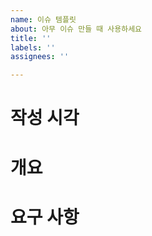 ```yaml
---
name: 이슈 템플릿
about: 아무 이슈 만들 때 사용하세요
title: ''
labels: ''
assignees: ''

---
```


# 작성 시각

# 개요

# 요구 사항
